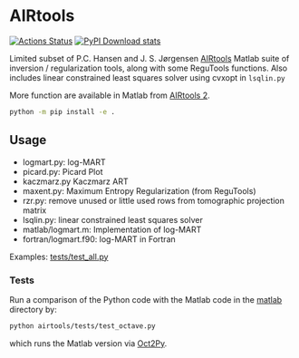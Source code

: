 # AIRtools

[![Actions Status](https://github.com/geospace-code/airtools/workflows/ci/badge.svg)](https://github.com/geospace-code/airtools/actions)
[![PyPI Download stats](http://pepy.tech/badge/airtools)](http://pepy.tech/project/airtools)



Limited subset of P.C. Hansen and J. S. Jørgensen
[AIRtools](http://www2.compute.dtu.dk/~pcha/AIRtoolsII/)
Matlab suite of inversion / regularization tools, along with some ReguTools functions.
Also includes linear constrained least squares solver using cvxopt in `lsqlin.py`

More function are available in Matlab from
[AIRtools 2](https://github.com/jakobsj/AIRToolsII).

```sh
python -m pip install -e .
```

## Usage

* logmart.py: log-MART
* picard.py: Picard Plot
* kaczmarz.py  Kaczmarz ART
* maxent.py: Maximum Entropy Regularization  (from ReguTools)
* rzr.py: remove unused or little used rows from tomographic projection matrix
* lsqlin.py: linear constrained least squares solver
* matlab/logmart.m:  Implementation of log-MART
* fortran/logmart.f90: log-MART in Fortran

Examples: [tests/test_all.py](./tests/test_all.py)

### Tests

Run a comparison of the Python code with the Matlab code in the [matlab](./matlab) directory by:

```sh
python airtools/tests/test_octave.py
```

which runs the Matlab version via
[Oct2Py](https://blink1073.github.io/oct2py/).
